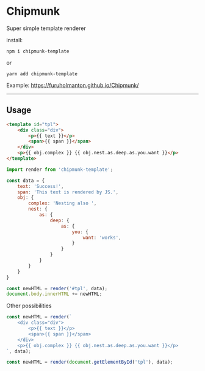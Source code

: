 # Chipmunk
Super simple template renderer

install: 
```
npm i chipmunk-template
```
or
```
yarn add chipmunk-template
```

Example: <https://furuholmanton.github.io/Chipmunk/>

---
## Usage
```HTML
<template id="tpl">
    <div class="div">
        <p>{{ text }}</p>
        <span>{{ span }}</span>
    </div>
    <p>{{ obj.complex }} {{ obj.nest.as.deep.as.you.want }}</p>
</template>
```
```JavaScript
import render from 'chipmunk-template';

const data = {
    text: 'Success!',
    span: 'This text is rendered by JS.',
    obj: {
        complex: 'Nesting also ',
        nest: {
            as: {
                deep: {
                    as: {
                        you: {
                            want: 'works',
                        }
                    }
                }
            }
        }
    }
}

const newHTML = render('#tpl', data);
document.body.innerHTML += newHTML;
```

Other possibilities

```JavaScript
const newHTML = render(`
    <div class="div">
        <p>{{ text }}</p>
        <span>{{ span }}</span>
    </div>
    <p>{{ obj.complex }} {{ obj.nest.as.deep.as.you.want }}</p>
`, data);
```
```JavaScript
const newHTML = render(document.getElementById('tpl'), data);
```